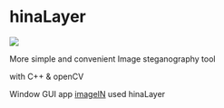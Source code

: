 # hinaLayer

![](https://github.com/nullice/hinaLayer/raw/master/about/hinaLayer_logo.png)

More simple and convenient
Image steganography tool

with C++ &amp; openCV


Window GUI app [imageIN](http://nullice.com/imagein) used hinaLayer
